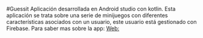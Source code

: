 #Guessit
Aplicación desarrollada en Android studio con kotlin. Esta aplicación se trata sobre una serie de minijuegos con diferentes características asociados con un usuario, este usuario está gestionado con Firebase.
Para saber mas sobre la app:  [Web:](https://sites.google.com/view/guessitdezeta/inicio?authuser=1)
